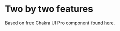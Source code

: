 # Two by two features

Based on free Chakra UI Pro component [found here](https://pro.chakra-ui.com/components/free#two-by-two-features).
